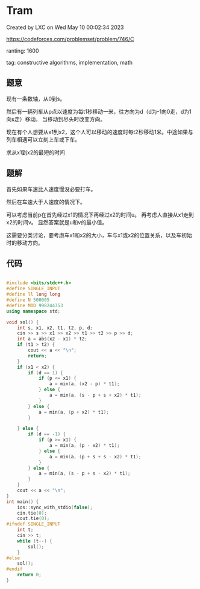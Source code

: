 # Tram

Created by LXC on Wed May 10 00:02:34 2023

https://codeforces.com/problemset/problem/746/C

ranting: 1600

tag: constructive algorithms, implementation, math

## 题意

现有一条数轴，从0到s。

然后有一辆列车从p点以速度为每t1秒移动一米，往方向为d（d为-1向0走，d为1向s走）移动。
当移动到尽头时改变方向。

现在有个人想要从x1到x2，这个人可以移动的速度时每t2秒移动1米。中途如果与列车相遇可以立刻上车或下车。

求从x1到x2的最短的时间

## 题解

首先如果车速比人速度慢没必要打车。

然后在车速大于人速度的情况下。

可以考虑当前p在首先经过x1的情况下再经过x2的时间u。
再考虑人直接从x1走到x2的时间v。
显然答案就是u和v的最小值。

这需要分类讨论，要考虑车x1和x2的大小，车与x1或x2的位置关系，以及车初始时的移动方向。



## 代码

``` cpp

#include <bits/stdc++.h>
#define SINGLE_INPUT
#define ll long long
#define N 500005
#define MOD 998244353
using namespace std;

void sol() {
    int s, x1, x2, t1, t2, p, d;
    cin >> s >> x1 >> x2 >> t1 >> t2 >> p >> d;
    int a = abs(x2 - x1) * t2;
    if (t1 > t2) {
        cout << a << "\n";
        return;
    }
    if (x1 < x2) {
        if (d == 1) {
            if (p <= x1) {
                a = min(a, (x2 - p) * t1);
            } else {
                a = min(a, (s - p + s + x2) * t1);
            }
        } else {
            a = min(a, (p + x2) * t1);
        }

    } else {
        if (d == -1) {
            if (p >= x1) {
                a = min(a, (p - x2) * t1);
            } else {
                a = min(a, (p + s + s - x2) * t1);
            }
        } else {
            a = min(a, (s - p + s - x2) * t1);
        }
    }
    cout << a << "\n";
}
int main() {
    ios::sync_with_stdio(false);
    cin.tie(0);
    cout.tie(0);
#ifndef SINGLE_INPUT
    int t;
    cin >> t;
    while (t--) {
        sol();
    }
#else
    sol();
#endif
    return 0;
}

```
